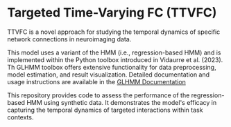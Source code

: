 # Targeted Time-Varying FC (TTVFC)

TTVFC is a novel approach for studying the temporal dynamics of specific network connections in neuroimaging data.

This model uses a variant of the HMM (i.e., regression-based HMM) and is implemented within the Python toolbox introduced in Vidaurre et al. (2023). Th GLHMM toolbox offers extensive functionality for data preprocessing, model estimation, and result visualization. Detailed documentation and usage instructions are available in the [GLHMM Documentation](https://glhmm.readthedocs.io/en/latest/index.html)

This repository provides code to assess the performance of the regression-based HMM using synthetic data. It demonstrates the model's efficacy in capturing the temporal dynamics of targeted interactions within task contexts.

